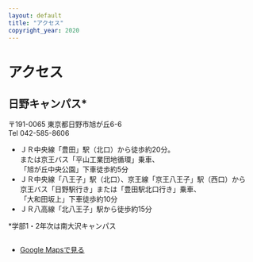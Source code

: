 ```yaml
---
layout: default
title: "アクセス"
copyright_year: 2020
---
```


<h1 class="nav7">アクセス</h1>
<section>
  <h2 class="mt0">日野キャンパス*</h2>
  <p>〒191-0065 東京都日野市旭が丘6-6<br>
    Tel 042-585-8606</p>
  <ul>
    <li>ＪＲ中央線「豊田」駅（北口）から徒歩約20分。<br>
      または京王バス「平山工業団地循環」乗車、<br>
      「旭が丘中央公園」下車徒歩約5分</li>
    <li>ＪＲ中央線「八王子」駅（北口）、京王線「京王八王子」駅（西口）から<br>
      京王バス「日野駅行き」または「豊田駅北口行き」乗車、<br>
      「大和田坂上」下車徒歩約10分</li>
    <li>ＪＲ八高線「北八王子」駅から徒歩約15分</li>
  </ul>
  <p>*学部1・2年次は南大沢キャンパス</p>
  <figure class="w70 "><img src="{{ site.baseurl }}/image/map.webp" alt=""></figure>
  <ul>
    <li><a href="https://goo.gl/maps/9SF6fXR8W5T2" target="_blank" rel="noopener">Google Mapsで見る</a></li>
  </ul>
</section>
